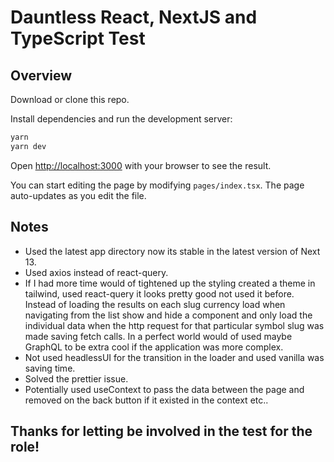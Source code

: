 # Dauntless React, NextJS and TypeScript Test

## Overview

Download or clone this repo.

Install dependencies and run the development server:

```bash
yarn
yarn dev
```

Open [http://localhost:3000](http://localhost:3000) with your browser to see the result.

You can start editing the page by modifying `pages/index.tsx`. The page auto-updates as you edit the file.

## Notes

- Used the latest app directory now its stable in the latest version of Next 13.
- Used axios instead of react-query. 
- If I had more time would of tightened up the styling created a theme in tailwind, used react-query it looks pretty good not used it before. Instead of loading the results on each slug currency load when navigating from the list show and hide a component and only load the individual data when the http request for that particular symbol slug was made saving fetch calls. In a perfect world would of used maybe GraphQL to be extra cool if the application was more complex.
- Not used headlessUI for the transition in the loader and used vanilla was saving time.
- Solved the prettier issue.
- Potentially used useContext to pass the data between the page and removed on the back button if it existed in the context etc..

## Thanks for letting be involved in the test for the role!

